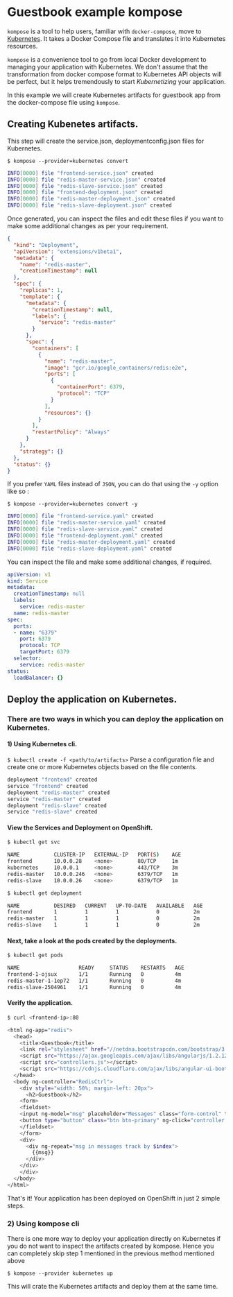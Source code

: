 # Guestbook example kompose
`kompose` is a tool to help users, familiar with `docker-compose`, move to [Kubernetes](http://kubernetes.io). It takes a Docker Compose file and translates it into Kubernetes resources.

`kompose` is a convenience tool to go from local Docker development to managing your application with Kubernetes. We don't assume that the transformation from docker compose format to Kubernetes API objects will be perfect, but it helps tremendously to start _Kubernetizing_ your application.

In this example we will create Kubernetes artifacts for guestbook app from the docker-compose file using `kompose`.

## Creating Kubenetes artifacts.
This step will create the service.json, deploymentconfig.json files for Kubernetes.

`$ kompose --provider=kubernetes convert`
```bash
INFO[0000] file "frontend-service.json" created         
INFO[0000] file "redis-master-service.json" created     
INFO[0000] file "redis-slave-service.json" created      
INFO[0000] file "frontend-deployment.json" created      
INFO[0000] file "redis-master-deployment.json" created  
INFO[0000] file "redis-slave-deployment.json" created   
```

Once generated, you can inspect the files and edit these files if you want to make some additional changes as per your requirement.

```json
{
  "kind": "Deployment",
  "apiVersion": "extensions/v1beta1",
  "metadata": {
    "name": "redis-master",
    "creationTimestamp": null
  },
  "spec": {
    "replicas": 1,
    "template": {
      "metadata": {
        "creationTimestamp": null,
        "labels": {
          "service": "redis-master"
        }
      },
      "spec": {
        "containers": [
          {
            "name": "redis-master",
            "image": "gcr.io/google_containers/redis:e2e",
            "ports": [
              {
                "containerPort": 6379,
                "protocol": "TCP"
              }
            ],
            "resources": {}
          }
        ],
        "restartPolicy": "Always"
      }
    },
    "strategy": {}
  },
  "status": {}
}
```

If you prefer `YAML` files instead of `JSON`, you can do that using the `-y` option like so :

`$ kompose --provider=kubernetes convert -y`
```bash
INFO[0000] file "frontend-service.yaml" created         
INFO[0000] file "redis-master-service.yaml" created     
INFO[0000] file "redis-slave-service.yaml" created      
INFO[0000] file "frontend-deployment.yaml" created      
INFO[0000] file "redis-master-deployment.yaml" created  
INFO[0000] file "redis-slave-deployment.yaml" created
```

You can inspect the file and make some additional changes, if required.
```yaml
apiVersion: v1
kind: Service
metadata:
  creationTimestamp: null
  labels:
    service: redis-master
  name: redis-master
spec:
  ports:
  - name: "6379"
    port: 6379
    protocol: TCP
    targetPort: 6379
  selector:
    service: redis-master
status:
  loadBalancer: {}
```

## Deploy the application on Kubernetes.
### There are two ways in which you can deploy the application on Kubernetes.
#### 1) Using Kubernetes cli.

`$ kubectl create -f <path/to/artifacts>`
Parse a configuration file and create one or more Kubernetes objects based on the file contents.

```bash
deployment "frontend" created
service "frontend" created
deployment "redis-master" created
service "redis-master" created
deployment "redis-slave" created
service "redis-slave" created
```

#### View the Services and Deployment on OpenShift.

```bash
$ kubectl get svc

NAME           CLUSTER-IP   EXTERNAL-IP   PORT(S)    AGE
frontend       10.0.0.28    <none>        80/TCP     1m
kubernetes     10.0.0.1     <none>        443/TCP    3m
redis-master   10.0.0.246   <none>        6379/TCP   1m
redis-slave    10.0.0.26    <none>        6379/TCP   1m
```


```bash
$ kubectl get deployment 

NAME           DESIRED   CURRENT   UP-TO-DATE   AVAILABLE   AGE
frontend       1         1         1            0           2m
redis-master   1         1         1            0           2m
redis-slave    1         1         1            0           2m
```

#### Next, take a look at the pods created by the deployments.

```bash
$ kubectl get pods

NAME                   READY     STATUS    RESTARTS   AGE
frontend-1-ojsux       1/1       Running   0          4m
redis-master-1-1ep72   1/1       Running   0          4m
redis-slave-2504961    1/1       Running   0          4m
```

#### Verify the application.

```bash
$ curl <frontend-ip>:80

<html ng-app="redis">
  <head>
    <title>Guestbook</title>
    <link rel="stylesheet" href="//netdna.bootstrapcdn.com/bootstrap/3.1.1/css/bootstrap.min.css">
    <script src="https://ajax.googleapis.com/ajax/libs/angularjs/1.2.12/angular.min.js"></script>
    <script src="controllers.js"></script>
    <script src="https://cdnjs.cloudflare.com/ajax/libs/angular-ui-bootstrap/0.13.0/ui-bootstrap-tpls.js"></script>
  </head>
  <body ng-controller="RedisCtrl">
    <div style="width: 50%; margin-left: 20px">
      <h2>Guestbook</h2>
    <form>
    <fieldset>
    <input ng-model="msg" placeholder="Messages" class="form-control" type="text" name="input"><br>
    <button type="button" class="btn btn-primary" ng-click="controller.onRedis()">Submit</button>
    </fieldset>
    </form>
    <div>
      <div ng-repeat="msg in messages track by $index">
        {{msg}}
      </div>
    </div>
    </div>
  </body>
</html>

```

That's it! Your application has been deployed on OpenShift in just 2 simple steps.

### 2) Using kompose cli
There is one more way to deploy your application directly on Kubernetes if you do not want to inspect the artifacts created by kompose. Hence you can completely skip step 1 mentioned in the previous method mentioned above

`$ kompose --provider kubernetes up`

This will crate the Kubernetes artifacts and deploy them at the same time.